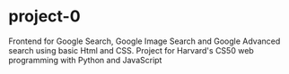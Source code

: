 # project-0
Frontend for Google Search, Google Image Search and Google Advanced search using basic Html and CSS. Project for Harvard's CS50 web programming with Python and JavaScript
